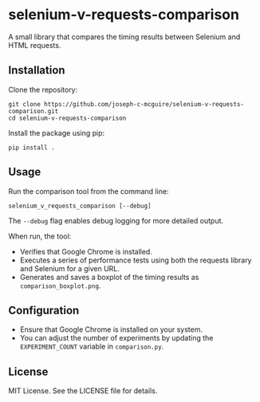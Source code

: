 # selenium-v-requests-comparison
A small library that compares the timing results between Selenium and HTML requests.

## Installation

Clone the repository:
```
git clone https://github.com/joseph-c-mcguire/selenium-v-requests-comparison.git
cd selenium-v-requests-comparison
```

Install the package using pip:
```
pip install .
```

## Usage

Run the comparison tool from the command line:
```
selenium_v_requests_comparison [--debug]
```
The `--debug` flag enables debug logging for more detailed output.

When run, the tool:
- Verifies that Google Chrome is installed.
- Executes a series of performance tests using both the requests library and Selenium for a given URL.
- Generates and saves a boxplot of the timing results as `comparison_boxplot.png`.

## Configuration

- Ensure that Google Chrome is installed on your system.
- You can adjust the number of experiments by updating the `EXPERIMENT_COUNT` variable in `comparison.py`.

## License

MIT License. See the LICENSE file for details.
